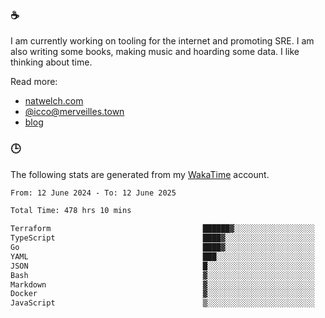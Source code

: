 ### ☕

I am currently working on tooling for the internet and promoting SRE. I am also writing some books, making music and hoarding some data. I like thinking about time.

Read more:

 - [natwelch.com](https://natwelch.com)
 - [@icco@merveilles.town](https://merveilles.town/@icco)
 - [blog](https://writing.natwelch.com)

### 🕒

The following stats are generated from my [WakaTime](https://wakatime.com/@icco) account.

<!--START_SECTION:waka-->

```txt
From: 12 June 2024 - To: 12 June 2025

Total Time: 478 hrs 10 mins

Terraform                                  ██████▓░░░░░░░░░░░░░░░░░░   26.08 %
TypeScript                                 ████▓░░░░░░░░░░░░░░░░░░░░   18.49 %
Go                                         ████▓░░░░░░░░░░░░░░░░░░░░   18.13 %
YAML                                       ███░░░░░░░░░░░░░░░░░░░░░░   11.45 %
JSON                                       █░░░░░░░░░░░░░░░░░░░░░░░░   04.15 %
Bash                                       ▓░░░░░░░░░░░░░░░░░░░░░░░░   02.97 %
Markdown                                   ▓░░░░░░░░░░░░░░░░░░░░░░░░   02.83 %
Docker                                     ▓░░░░░░░░░░░░░░░░░░░░░░░░   02.63 %
JavaScript                                 ▒░░░░░░░░░░░░░░░░░░░░░░░░   01.84 %
```

<!--END_SECTION:waka-->
